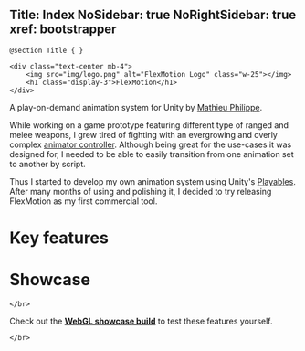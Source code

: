 Title: Index
NoSidebar: true
NoRightSidebar: true
xref: bootstrapper
---
```raw
@section Title { }

<div class="text-center mb-4">
    <img src="img/logo.png" alt="FlexMotion Logo" class="w-25"></img>
	<h1 class="display-3">FlexMotion</h1>
</div>
```

<div class="text-center mb-4">

A play-on-demand animation system for Unity by [Mathieu Philippe](https://www.moartis.dev).

While working on a game prototype featuring different type of ranged and melee weapons, I grew tired of fighting with an evergrowing and overly complex [animator controller](https://docs.unity3d.com/Manual/class-AnimatorController.html). Although being great for the use-cases it was designed for, I needed to be able to easily transition from one animation set to another by script.

Thus I started to develop my own animation system using Unity's [Playables](https://docs.unity3d.com/ScriptReference/Playables.Playable.html). After many months of using and polishing it, I decided to try releasing FlexMotion as my first commercial tool.

</div>

# Key features

<?! KeyFeatures /?>

# Showcase

```raw
</br>
```

Check out the **[WebGL showcase build](showcase)** to test these features yourself.

```raw
</br>
```
